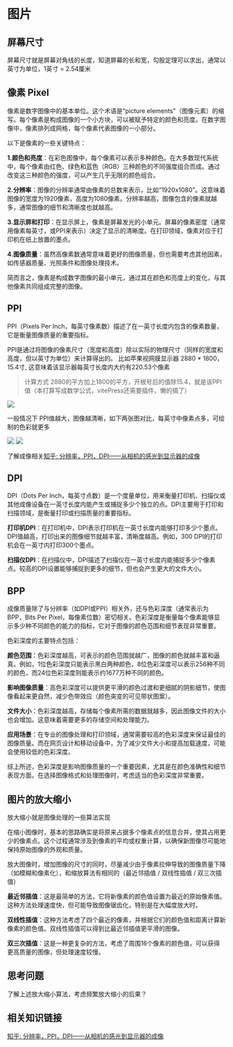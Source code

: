 # 图片

## 屏幕尺寸
屏幕尺寸就是屏幕对角线的长度，知道屏幕的长和宽，勾股定理可以求出，通常以英寸为单位，1英寸 = 2.54厘米

## 像素 Pixel

像素是数字图像中的基本单位。这个术语是“picture elements”（图像元素）的缩写。每个像素是构成图像的一个小方块，可以被赋予特定的颜色和亮度。在数字图像中，像素排列成网格，每个像素代表图像的一小部分。

以下是像素的一些关键特点：

**1.颜色和亮度**：在彩色图像中，每个像素可以表示多种颜色。在大多数现代系统中，每个像素由红色、绿色和蓝色（RGB）三种颜色的不同强度组合而成。通过改变这三种颜色的强度，可以产生几乎无限的颜色组合。

**2.分辨率**：图像的分辨率通常由像素的总数来表示，比如“1920x1080”。这意味着图像的宽度为1920像素，高度为1080像素。分辨率越高，图像包含的像素就越多，通常图像的细节和清晰度也就越高。

**3.显示屏和打印**：在显示屏上，像素是屏幕发光的小单元。屏幕的像素密度（通常用像素每英寸，或PPI来表示）决定了显示的清晰度。在打印领域，像素对应于打印机在纸上放置的墨点。

**4.图像质量**：虽然高像素数通常意味着更好的图像质量，但也需要考虑其他因素，如传感器质量、光照条件和图像处理技术。

简而言之，像素是构成数字图像的最小单元，通过其在颜色和亮度上的变化，与其他像素共同组成完整的图像。

## PPI

PPI（Pixels Per Inch，每英寸像素数）描述了在一英寸长度内包含的像素数量，它是衡量图像质量的重要指标。

PPI是通过将图像的像素尺寸（宽度和高度）除以实际的物理尺寸（同样的宽度和高度，但以英寸为单位）来计算得出的。
比如苹果视网膜显示器 2880 * 1800，15.4寸, 这意味着该显示器每英寸长度内大约有220.53个像素

> 计算方式 2880的平方加上1800的平方，开根号后的值除15.4，就是该PPI值（本打算写成数学公式，vitePress还需要插件，懒的搞了）

<img src="../../imgs/pix/mac.png" data-fancybox="gallery"/>

一般情况下 PPI值越大，图像越清晰，如下两张图对比，每英寸中像素点多，可绘制的色彩就更多

<img src="../../imgs/pix/dog1.png" data-fancybox="gallery"/>
<img src="../../imgs/pix/dog2.png" data-fancybox="gallery"/>

了解成像相关[知乎: 分辨率，PPI，DPI——从相机的感光到显示器的成像](https://zhuanlan.zhihu.com/p/599471984?utm_id=0)

## DPI

DPI（Dots Per Inch，每英寸点数）是一个度量单位，用来衡量打印机、扫描仪或其他成像设备在一英寸长度内能产生或捕捉多少个独立的点。DPI主要用于打印和扫描领域，是衡量打印或扫描质量的重要指标。

**打印机DPI**：在打印机中，DPI表示打印机在一英寸长度内能够打印多少个墨点。DPI值越高，打印出来的图像细节就越丰富，清晰度越高。例如，300 DPI的打印机会在一英寸内打印300个墨点。

**扫描仪DPI**：在扫描仪中，DPI描述了扫描仪在一英寸长度内能捕捉多少个像素点。较高的DPI设置能够捕捉到更多的细节，但也会产生更大的文件大小。

## BPP

成像质量除了与分辨率（如DPI或PPI）相关外，还与色彩深度（通常表示为BPP，Bits Per Pixel，每像素位数）密切相关。色彩深度是衡量每个像素能够显示多少种不同颜色的能力的指标，它对于图像的颜色范围和细节表现非常重要。

色彩深度的主要特点包括：

**颜色范围**：色彩深度越高，可表示的颜色范围就越广，图像的颜色就越丰富和逼真。例如，1位色彩深度只能表示黑白两种颜色，8位色彩深度可以表示256种不同的颜色，而24位色彩深度则能表示约1677万种不同的颜色。

**影响图像质量**：高色彩深度可以提供更平滑的颜色过渡和更细腻的阴影细节，使图像看起来更自然，减少色带效应（颜色突变的可见带状图案）。

**文件大小**：色彩深度越高，存储每个像素所需的数据就越多，因此图像文件的大小也会增加。这意味着需要更多的存储空间和处理能力。

**应用场景**：在专业的图像处理和打印领域，通常需要较高的色彩深度来保证最佳的图像质量。而在网页设计和移动设备中，为了减少文件大小和提高加载速度，可能会使用较低的色彩深度。

综上所述，色彩深度是影响图像质量的一个重要因素，尤其是在颜色准确性和细节表现方面。在选择图像格式和处理图像时，考虑适当的色彩深度非常重要。

## 图片的放大缩小

放大缩小就是图像处理的一些算法实现

在缩小图像时，基本的思路确实是将原来占据多个像素点的信息合并，使其占用更少的像素点。这个过程通常涉及到像素的平均或权重计算，以确保新图像尽可能地保持原始图像的外观和质量。

放大图像时，增加图像的尺寸的同时，尽量减少由于像素拉伸导致的图像质量下降（如模糊和像素化），和缩放算法有相同的（最近邻插值 / 双线性插值 / 双三次插值）

**最近邻插值**：这是最简单的方法，它将新像素的颜色值设置为最近的原始像素值。这种方法处理速度快，但可能导致图像锯齿化，特别是在大幅度放大时。

**双线性插值**：这种方法考虑了四个最近的像素，并根据它们的颜色值和距离计算新像素的颜色值。双线性插值可以得到比最近邻插值更平滑的图像。

**双三次插值**：这是一种更复杂的方法，考虑了周围16个像素的颜色值，可以获得更高质量的图像，但处理速度较慢。

## 思考问题

了解上述放大缩小算法，考虑频繁放大缩小的后果？

## 相关知识链接

[知乎: 分辨率，PPI，DPI——从相机的感光到显示器的成像](https://zhuanlan.zhihu.com/p/599471984?utm_id=0)
